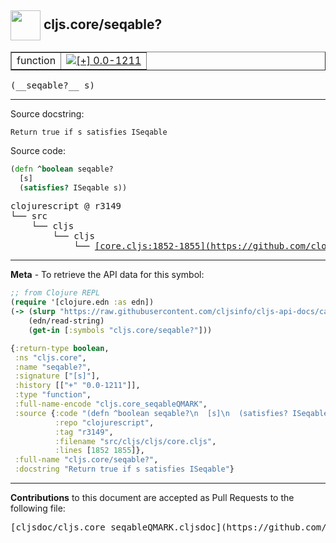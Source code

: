 ## <img width="48px" valign="middle" src="http://i.imgur.com/Hi20huC.png"> cljs.core/seqable?

 <table border="1">
<tr>

<td>function</td>
<td><a href="https://github.com/cljsinfo/cljs-api-docs/tree/0.0-1211"><img valign="middle" alt="[+] 0.0-1211" src="https://img.shields.io/badge/+-0.0--1211-lightgrey.svg"></a> </td>
</tr>
</table>

 <samp>
(__seqable?__ s)<br>
</samp>

---




Source docstring:

```
Return true if s satisfies ISeqable
```

Source code:

```clj
(defn ^boolean seqable?
  [s]
  (satisfies? ISeqable s))
```

 <pre>
clojurescript @ r3149
└── src
    └── cljs
        └── cljs
            └── <ins>[core.cljs:1852-1855](https://github.com/clojure/clojurescript/blob/r3149/src/cljs/cljs/core.cljs#L1852-L1855)</ins>
</pre>


---

__Meta__ - To retrieve the API data for this symbol:

```clj
;; from Clojure REPL
(require '[clojure.edn :as edn])
(-> (slurp "https://raw.githubusercontent.com/cljsinfo/cljs-api-docs/catalog/cljs-api.edn")
    (edn/read-string)
    (get-in [:symbols "cljs.core/seqable?"]))
```

```clj
{:return-type boolean,
 :ns "cljs.core",
 :name "seqable?",
 :signature ["[s]"],
 :history [["+" "0.0-1211"]],
 :type "function",
 :full-name-encode "cljs.core_seqableQMARK",
 :source {:code "(defn ^boolean seqable?\n  [s]\n  (satisfies? ISeqable s))",
          :repo "clojurescript",
          :tag "r3149",
          :filename "src/cljs/cljs/core.cljs",
          :lines [1852 1855]},
 :full-name "cljs.core/seqable?",
 :docstring "Return true if s satisfies ISeqable"}

```

---

__Contributions__ to this document are accepted as Pull Requests to the following file:

 <pre>
[cljsdoc/cljs.core_seqableQMARK.cljsdoc](https://github.com/cljsinfo/cljs-api-docs/blob/master/cljsdoc/cljs.core_seqableQMARK.cljsdoc)
</pre>

